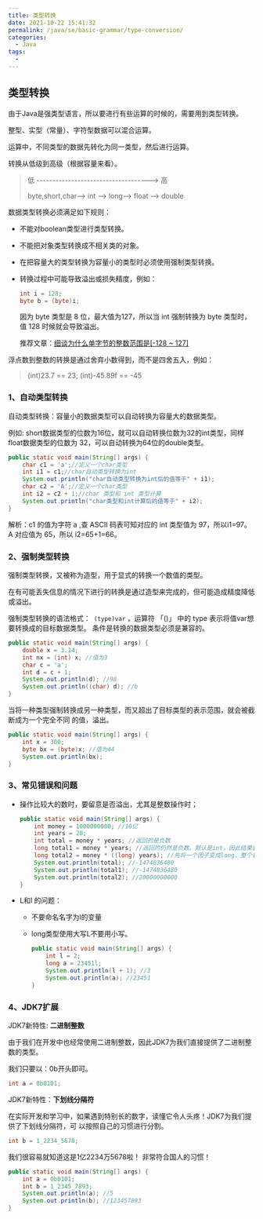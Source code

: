 ```yaml
---
title: 类型转换
date: 2021-10-22 15:41:32
permalink: /java/se/basic-grammar/type-conversion/
categories: 
  - Java
tags: 
  - 
---
```


## 类型转换

由于Java是强类型语言，所以要进行有些运算的时候的，需要用到类型转换。

整型、实型（常量）、字符型数据可以混合运算。

运算中，不同类型的数据先转化为同一类型，然后进行运算。

转换从低级到高级（根据容量来看）。

> 低 ------------------------------------> 高
>
> byte,short,char—> int —> long—> float —> double

数据类型转换必须满足如下规则：

- 不能对boolean类型进行类型转换。

- 不能把对象类型转换成不相关类的对象。

- 在把容量大的类型转换为容量小的类型时必须使用强制类型转换。

- 转换过程中可能导致溢出或损失精度，例如：

  ```java
  int i = 128;
  byte b = (byte)i;
  ```

  因为 byte 类型是 8 位，最大值为127，所以当 int 强制转换为 byte 类型时，值 128 时候就会导致溢出。

  推荐文章：[细谈为什么单字节的整数范围是[-128 ~ 127]](https://blog.csdn.net/lirui1212/article/details/114950520)

浮点数到整数的转换是通过舍弃小数得到，而不是四舍五入，例如：

> (int)23.7 == 23;
> (int)-45.89f == -45

### 1、自动类型转换

自动类型转换：容量小的数据类型可以自动转换为容量大的数据类型。

例如: short数据类型的位数为16位，就可以自动转换位数为32的int类型，同样float数据类型的位数为 32，可以自动转换为64位的double类型。

```java
public static void main(String[] args) {
    char c1 = 'a';//定义一个char类型
    int i1 = c1;//char自动类型转换为int
    System.out.println("char自动类型转换为int后的值等于" + i1);
    char c2 = 'A';//定义一个char类型
    int i2 = c2 + 1;//char 类型和 int 类型计算
    System.out.println("char类型和int计算后的值等于" + i2);
}
```

解析：c1 的值为字符 a ,查 ASCII 码表可知对应的 int 类型值为 97，所以i1=97。 A 对应值为 65，所以 i2=65+1=66。

### 2、强制类型转换

强制类型转换，又被称为造型，用于显式的转换一个数值的类型。

在有可能丢失信息的情况下进行的转换是通过造型来完成的，但可能造成精度降低或溢出。

强制类型转换的语法格式：` (type)var` ，运算符 「()」 中的 type 表示将值var想要转换成的目标数据类型。 条件是转换的数据类型必须是兼容的。

```java
public static void main(String[] args) {
    double x = 3.14;
    int nx = (int) x; //值为3
    char c = 'a';
    int d = c + 1;
    System.out.println(d); //98
    System.out.println((char) d); //b
}
```

当将一种类型强制转换成另一种类型，而又超出了目标类型的表示范围，就会被截断成为一个完全不同 的值，溢出。

```java
public static void main(String[] args) {
    int x = 300;
    byte bx = (byte)x; //值为44
    System.out.println(bx);
}
```

### 3、常见错误和问题

- 操作比较大的数时，要留意是否溢出，尤其是整数操作时；

  ```java
  public static void main(String[] args) {
      int money = 1000000000; //10亿
      int years = 20;
      int total = money * years; //返回的是负数
      long total1 = money * years; //返回的仍然是负数。默认是int，因此结果会转成int值，再转成long。但是已经发生了数据丢失
      long total2 = money * ((long) years); //先将一个因子变成long，整个表达式发生提升。全部用long来计算。
      System.out.println(total); //-1474836480
      System.out.println(total1); //-1474836480
      System.out.println(total2); //20000000000
  }
  ```

- L和l 的问题：

  - 不要命名名字为l的变量

  - long类型使用大写L不要用小写。

    ```java
    public static void main(String[] args) {
        int l = 2;
        long a = 23451l;
        System.out.println(l + 1); //3
        System.out.println(a); //23451
    }
    ```

### 4、JDK7扩展

JDK7新特性: **二进制整数**

由于我们在开发中也经常使用二进制整数，因此JDK7为我们直接提供了二进制整数的类型。

我们只要以：0b开头即可。

```java
int a = 0b0101;
```

JDK7新特性：**下划线分隔符**

在实际开发和学习中，如果遇到特别长的数字，读懂它令人头疼！JDK7为我们提供了下划线分隔符，可 以按照自己的习惯进行分割。

```java
int b = 1_2234_5678;
```

我们很容易就知道这是1亿2234万5678啦！ 非常符合国人的习惯！

```java
public static void main(String[] args) {
    int a = 0b0101;
    int b = 1_2345_7893;
    System.out.println(a); //5
    System.out.println(b); //123457893
}
```

## 